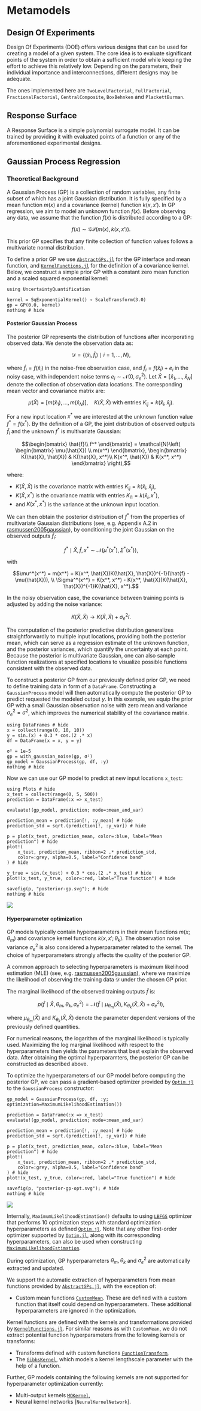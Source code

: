 # Metamodels

## Design Of Experiments

Design Of Experiments (DOE) offers various designs that can be used for creating a model of a given system. The core idea is to evaluate significant points of the system in order to obtain a sufficient model while keeping the effort to achieve this relatively low. Depending on the parameters, their individual importance and interconnections, different designs may be adequate.

The ones implemented here are `TwoLevelFactorial`, `FullFactorial`, `FractionalFactorial`, `CentralComposite`, `BoxBehnken` and `PlackettBurman`.

## Response Surface

A Response Surface is a simple polynomial surrogate model. It can be trained by providing it with evaluated points of a function or any of the aforementioned experimental designs.

## Gaussian Process Regression

### Theoretical Background
A Gaussian Process (GP) is a collection of random variables, any finite subset of which has a joint Gaussian distribution. It is fully specified by a mean function $m(x)$ and a covariance (kernel) function $k(x, x')$. In GP regression, we aim to model an unknown function $f(x)$. Before observing any data, we assume that the function $f(x)$ is distributed according to a GP:

```math
f(x) \sim \mathcal{G}\mathcal{P}\left( m(x), k(x, x')  \right).
```

This prior GP specifies that any finite collection of function values follows a multivariate normal distribution. 

To define a prior GP we use [`AbstractGPs.jl`](https://juliagaussianprocesses.github.io/AbstractGPs.jl/stable/) for the GP interface and mean function, and [`KernelFunctions.jl`](https://juliagaussianprocesses.github.io/KernelFunctions.jl/stable/) for the definition of a covariance kernel. Below, we construct a simple prior GP with a constant zero mean function and a scaled squared exponential kernel:

```@example gaussianprocess
using UncertaintyQuantification

kernel = SqExponentialKernel() ∘ ScaleTransform(3.0)
gp = GP(0.0, kernel)
nothing # hide
```

#### Posterior Gaussian Process
The posterior GP represents the distribution of functions after incorporating observed data. We denote the observation data as: 

```math
\mathcal{D} = \lbrace (\hat{x}_i, \hat{f}_i) \mid i=1, \dots, N \rbrace,
```

where $\hat{f}_i = f(\hat{x}_i)$ in the noise-free observation case, and $\hat{f}_i = f(\hat{x}_i) + e_i$ in the noisy case, with independent noise terms $e_i \sim \mathcal{N}(0, \sigma_e^2)$. Let $\hat{X} = [\hat{x}_1, \dots, \hat{x}_N]$ denote the collection of observation data locations. The corresponding mean vector and covariance matrix are:

```math
\mu(\hat{X}) = [m(\hat{x}_1), \dots, m(\hat{x}_N)], \quad K(\hat{X}, \hat{X}) \text{ with entries } K_{ij} = k(\hat{x}_i, \hat{x}_j).
 ```

For a new input location $x^*$ we are interested at the unknown function value $f^* = f(x^*)$. By the definition of a GP, the joint distribution of observed outputs $\hat{f}_i$ and the unknown $f^*$ is multivariate Gaussian:

```math
\begin{bmatrix} \hat{f}\\ f^* \end{bmatrix} = \mathcal{N}\left( \begin{bmatrix} \mu(\hat{X}) \\ m(x^*) \end{bmatrix},  \begin{bmatrix} K(\hat{X}, \hat{X}) & K(\hat{X}, x^*)\\ K(x^*, \hat{X}) & K(x^*, x^*) \end{bmatrix} \right),
```

where:
- $K(\hat{X}, \hat{X})$ is the covariance matrix with entries $K_{ij} = k(\hat{x}_i, \hat{x}_j)$,
- $K(\hat{X}, x^*)$ is the covariance matrix with entries $K_{i1} = k(\hat{x}_i, x^*)$,
- and $K(x^*, x^*)$ is the variance at the unknown input location.

We can then obtain the posterior distribution of $f^*$ from the properties of multivariate Gaussian distributions (see, e.g. Appendix A.2 in [rasmussen2005gaussian](@cite)), by conditioning the joint Gaussian on the observed outputs $\hat{f}_i$:

```math
f^* \mid \hat{X}, \hat{f}, x^* \sim \mathcal{N}(\mu^*(x^*), \Sigma^*(x^*)),
```

with 

```math
\mu^*(x^*) = m(x^*) + K(x^*, \hat{X})K(\hat{X}, \hat{X})^{-1}(\hat{f} - \mu(\hat{X})), \\
\Sigma^*(x^*) = K(x^*, x^*) - K(x^*, \hat{X})K(\hat{X}, \hat{X})^{-1}K(\hat{X}, x^*).
```

In the noisy observation case, the covariance between training points is adjusted by adding the noise variance:

```math
K(\hat{X}, \hat{X}) \rightarrow K(\hat{X}, \hat{X}) + \sigma^2_{e}I.
```

The computation of the posterior predictive distribution generalizes straightforwardly to multiple input locations, providing both the posterior mean, which can serve as a regression estimate of the unknown function, and the posterior variances, which quantify the uncertainty at each point. Because the posterior is multivariate Gaussian, one can also sample function realizations at specified locations to visualize possible functions consistent with the observed data.

To construct a posterior GP from our previously defined prior GP, we need to define training data in form of a `DataFrame`. Constructing a `GaussianProcess` model will then automatically compute the posterior GP to predict requested the modeled output $y$. In this example, we equip the prior GP with a small Gaussian observation noise with zero mean and variance $\sigma^2_{e}=\sigma^2$, which improves the numerical stability of the covariance matrix.

```@example gaussianprocess
using DataFrames # hide
x = collect(range(0, 10, 10))
y = sin.(x) + 0.3 * cos.(2 .* x)
df = DataFrame(x = x, y = y)

σ² = 1e-5 
gp = with_gaussian_noise(gp, σ²)
gp_model = GaussianProcess(gp, df, :y)
nothing # hide
```

Now we can use our GP model to predict at new input locations `x_test`:

```@example gaussianprocess
using Plots # hide
x_test = collect(range(0, 5, 500))
prediction = DataFrame(:x => x_test)

evaluate!(gp_model, prediction; mode=:mean_and_var)

prediction_mean = prediction[!, :y_mean] # hide
prediction_std = sqrt.(prediction[!, :y_var]) # hide

p = plot(x_test, prediction_mean, color=:blue, label="Mean prediction") # hide
plot!(
    x_test, prediction_mean, ribbon=2 .* prediction_std, 
    color=:grey, alpha=0.5, label="Confidence band"
) # hide

y_true = sin.(x_test) + 0.3 * cos.(2 .* x_test) # hide
plot!(x_test, y_true, color=:red, label="True function") # hide

savefig(p, "posterior-gp.svg"); # hide
nothing # hide
```
![](posterior-gp.svg)

#### Hyperparameter optimization
GP models typically contain hyperparameters in their mean functions $m(x; \theta_m)$ and covariance kernel functions $k(x, x'; \theta_k)$. The observation noise variance $\sigma^2_{e}$ is also considered a hyperparameter related to the kernel. The choice of hyperparameters strongly affects the quality of the posterior GP. 

A common approach to selecting hyperparameters is maximum likelihood estimation (MLE) (see, e.g. [rasmussen2005gaussian](@cite)), where we maximize the likelihood of observing the training data $\mathcal{D}$ under the chosen GP prior.

The marginal likelihood of the observed training outputs $\hat{f}$ is:

```math
p(\hat{f} \mid \hat{X}, \theta_m, \theta_k, \sigma^2_{e}) = \mathcal{N}(\hat{f} \mid \mu_{\theta_m}(\hat{X}), K_{\theta_k}(\hat{X}, \hat{X}) + \sigma^2_{e}I),
```

where $\mu_{\theta_m}(\hat{X})$ and $K_{\theta_k}(\hat{X}, \hat{X})$ denote the parameter dependent versions of the previously defined quantities. 

For numerical reasons, the logarithm of the marginal likelihood is typically used. Maximizing the log marginal likelihood with respect to the hyperparameters then yields the parameters that best explain the observed data. After obtaining the optimal hyperparamters, the posterior GP can be constructed as described above.

To optimize the hyperparameters of our GP model before computing the posterior GP, we can pass a gradient-based optimizer provided by [`Optim.jl`](https://julianlsolvers.github.io/Optim.jl/stable/) to the `GaussianProcess` constructor:

```@example gaussianprocess
gp_model = GaussianProcess(gp, df, :y; optimization=MaximumLikelihoodEstimation())

prediction = DataFrame(:x => x_test)
evaluate!(gp_model, prediction; mode=:mean_and_var)

prediction_mean = prediction[!, :y_mean] # hide
prediction_std = sqrt.(prediction[!, :y_var]) # hide

p = plot(x_test, prediction_mean, color=:blue, label="Mean prediction") # hide
plot!(
    x_test, prediction_mean, ribbon=2 .* prediction_std, 
    color=:grey, alpha=0.5, label="Confidence band"
) # hide
plot!(x_test, y_true, color=:red, label="True function") # hide

savefig(p, "posterior-gp-opt.svg"); # hide
nothing # hide
```
![](posterior-gp-opt.svg)

Internally, `MaximumLikelihoodEstimation()` defaults to using [`LBFGS`](https://julianlsolvers.github.io/Optim.jl/stable/algo/lbfgs/) optimizer that performs 10 optimization steps with standard optimization hyperparameters as defined [`Optim.jl`](https://julianlsolvers.github.io/Optim.jl/stable/). Note that any other first-order optimizer supported by [`Optim.jl`](https://julianlsolvers.github.io/Optim.jl/stable/), along with its corresponding hyperparameters, can also be used when constructing [`MaximumLikelihoodEstimation`](@ref).

During optimization, GP hyperparameters $\theta_m, \theta_k$ and $\sigma^2_{e}$ are automatically extracted and updated. 

We support the automatic extraction of hyperparameters from mean functions provided by [`AbstractGPs.jl`](https://juliagaussianprocesses.github.io/AbstractGPs.jl/stable/api/#Mean-functions), with the exception of:
- Custom mean functions [`CustomMean`](https://juliagaussianprocesses.github.io/AbstractGPs.jl/stable/api/#AbstractGPs.CustomMean). These are defined with a custom function that itself could depend on hyperparameters. These additional hyperparameters are ignored in the optimization.

Kernel functions are defined with the kernels and transformations provided by [`KernelFunctions.jl`](https://juliagaussianprocesses.github.io/KernelFunctions.jl/stable/). For similar reasons as with `CustomMean`, we do not extract potential function hyperparameters from the following kernels or transforms:
- Transforms defined with custom functions [`FunctionTransform`](https://juliagaussianprocesses.github.io/KernelFunctions.jl/stable/transform/#KernelFunctions.FunctionTransform),
- The [`GibbsKernel`](https://juliagaussianprocesses.github.io/KernelFunctions.jl/stable/kernels/#KernelFunctions.GibbsKernel), which models a kernel lengthscale parameter with the help of a function.

Further, GP models containing the following kernels are not supported for hyperparameter optimization currently:
- Multi-output kernels [`MOKernel`](https://juliagaussianprocesses.github.io/KernelFunctions.jl/stable/kernels/#Multi-output-Kernels),
- Neural kernel networks [`NeuralKernelNetwork`].

